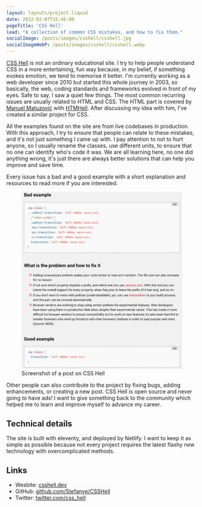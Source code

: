 ```yaml
---
layout: layouts/project.liquid
date: 2022-02-07T15:45:00
pageTitle: 'CSS Hell'
lead: "A collection of common CSS mistakes, and how to fix them."
socialImage: /posts/images/csshell/csshell.jpg
socialImageWebP: /posts/images/csshell/csshell.webp
---
```


[CSS Hell](https://csshell.dev/) is not an ordinary educational site. I try to help people understand CSS in a more entertaining, fun way because, in my belief, if something evokes emotion, we tend to memorise it better.
I'm currently working as a web developer since 2010 but started this whole journey in 2003, so basically, the web, coding standards and frameworks evolved in front of my eyes. Safe to say, I saw a quiet few things.
The most common recurring issues are usually related to HTML and CSS. The HTML part is covered by [Manuel Matuzović](https://twitter.com/mmatuzo) with [HTMHell](https://www.htmhell.dev/). After discussing my idea with him, I've created a similar project for CSS.

All the examples found on the site are from live codebases in production. With this approach, I try to ensure that people can relate to these mistakes, and it's not just something I came up with.
I pay attention to not to hurt anyone, so I usually rename the classes, use different units, to ensure that no one can identify who's code it was. We are all learning here, no one did anything wrong, it's just there are always better solutions that can help you improve and save time.

Every issue has a bad and a good example with a short explanation and resources to read more if you are interested.
<figure>
    <picture>
        <source srcset="/posts/images/csshell/post_example.webp" type="image/webp">
        <img src="/posts/images/csshell/post_example.jpg" alt="Screenshot of a post on CSS Hell">
    </picture>
    <figcaption>Screenshot of a post on CSS Hell</figcaption>
</figure> 

Other people can also contribute to the project by fixing bugs, adding enhancements, or creating a new post. CSS Hell is open source and never going to have ads! I want to give something back to the community which helped me to learn and improve myself to advance my career.

## Technical details
The site is built with eleventy, and deployed by Netlify. I want to keep it as simple as possible because not every project requires the latest flashy new technology with overcomplicated methods. 

## Links
- Wesbite: [csshell.dev](https://csshell.dev/)
- GitHub: [github.com/Stefanye/CSSHell](https://github.com/Stefanye/CSSHell)
- Twitter: [twitter.com/css_hell](https://twitter.com/css_hell)